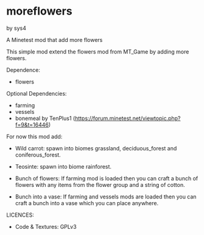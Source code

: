 # moreflowers
by sys4

A Minetest mod that add more flowers

This simple mod extend the flowers mod from MT_Game by adding more flowers.

Dependence:
- flowers

Optional Dependencies:
- farming
- vessels
- bonemeal by TenPlus1 (https://forum.minetest.net/viewtopic.php?f=9&t=16446)

For now this mod add:
- Wild carrot: spawn into biomes grassland, deciduous_forest and coniferous_forest.
- Teosinte: spawn into biome rainforest.
  
- Bunch of flowers:
  If farming mod is loaded then you can craft a bunch of flowers with any items from the flower group and a string of cotton.
  
- Bunch into a vase:
  If farming and vessels mods are loaded then you can craft a bunch into a vase which you can place anywhere.

LICENCES:
- Code & Textures: GPLv3
